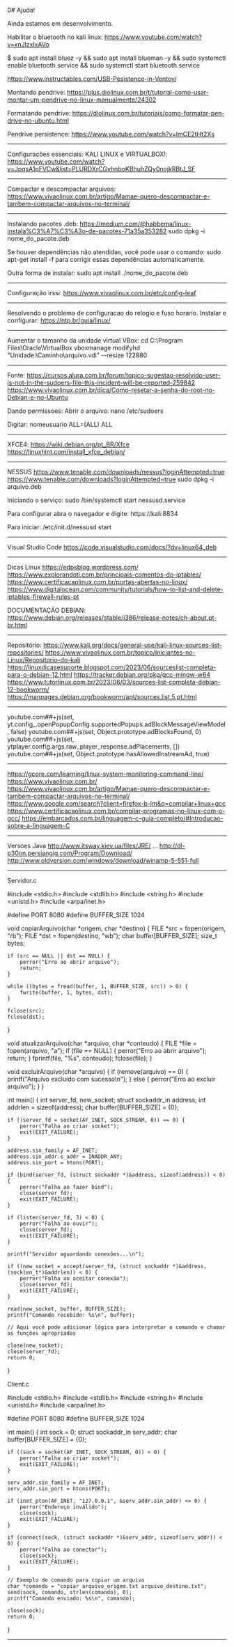 0# Ajuda!

Ainda estamos em desenvolvimento.

Habilitar o bluetooth no kali linux:
https://www.youtube.com/watch?v=xnJlzxIxAVo

$ sudo apt install bluez -y && sudo apt install blueman -y && sudo systemctl enable bluetooth.service && sudo systemctl start bluetooth.service

https://www.instructables.com/USB-Pesistence-in-Ventoy/

Montando pendrive:
https://plus.diolinux.com.br/t/tutorial-como-usar-montar-um-pendrive-no-linux-manualmente/24302

Formatando pendrive:
https://diolinux.com.br/tutoriais/como-formatar-pen-drive-no-ubuntu.html

Pendrive persistence:
https://www.youtube.com/watch?v=lmCE2tHt2Xs

---------------------------------------------------------

Configurações essenciais: KALI LINUX e VIRTUALBOX!:
https://www.youtube.com/watch?v=JpqsA1pFVCw&list=PLURDXrCGvhnboKBhuhZQy0nojkRBtJ_SF

---------------------------------------------------------

Compactar e descompactar arquivos:
https://www.vivaolinux.com.br/artigo/Mamae-quero-descompactar-e-tambem-compactar-arquivos-no-terminal/

---------------------------------------------------------

Instalando pacotes .deb:
https://medium.com/@habbema/linux-instala%C3%A7%C3%A3o-de-pacotes-71a35a353282
sudo dpkg -i nome_do_pacote.deb

Se houver dependências não atendidas, você pode usar o comando:
sudo apt-get install -f
para corrigir essas dependências automaticamente.

Outra forma de instalar:
sudo apt install ./nome_do_pacote.deb

---------------------------------------------------------

Configuração irssi:
https://www.vivaolinux.com.br/etc/config-leaf

---------------------------------------------------------

Resolvendo o problema de configuracao do relogio e fuso horario.
Instalar e configurar:
https://ntp.br/guia/linux/

---------------------------------------------------------

Aumentar o tamanho da unidade virtual VBox:
cd C:\Program Files\Oracle\VirtualBox
vboxmanage modifyhd "Unidade:\Caminho\arquivo.vdi" --resize 122880

---------------------------------------------------------

Fonte: 
https://cursos.alura.com.br/forum/topico-sugestao-resolvido-user-is-not-in-the-sudoers-file-this-incident-will-be-reported-259842
  https://www.vivaolinux.com.br/dica/Como-resetar-a-senha-do-root-no-Debian-e-no-Ubuntu

Dando permissoes:
Abrir o arquivo:
nano /etc/sudoers

Digitar:
nomeusuario  ALL=(ALL) ALL

---------------------------------------------------------

XFCE4:
https://wiki.debian.org/pt_BR/Xfce
https://linuxhint.com/install_xfce_debian/

---------------------------------------------------------

NESSUS
https://www.tenable.com/downloads/nessus?loginAttempted=true
https://www.tenable.com/downloads?loginAttempted=true
sudo dpkg -i arquivo.deb

Iniciando o serviço:
sudo /bin/systemctl start nessusd.service

Para configurar abra o navegador e digite:
https://kali:8834

Para iniciar:
/etc/init.d/nessusd start

---------------------------------------------------------

Visual Studio Code
https://code.visualstudio.com/docs/?dv=linux64_deb

---------------------------------------------------------

Dicas Linux
https://edpsblog.wordpress.com/
https://www.explorandoti.com.br/principais-comentos-do-iptables/
https://www.certificacaolinux.com.br/portas-abertas-no-linux/
https://www.digitalocean.com/community/tutorials/how-to-list-and-delete-iptables-firewall-rules-pt

DOCUMENTAÇÃO DEBIAN:
https://www.debian.org/releases/stable/i386/release-notes/ch-about.pt-br.html

---------------------------------------------------------

Repositório:
https://www.kali.org/docs/general-use/kali-linux-sources-list-repositories/
https://www.vivaolinux.com.br/topico/Iniciantes-no-Linux/Repositorio-do-kali
https://linuxdicasesuporte.blogspot.com/2023/06/sourceslist-completa-para-o-debian-12.html
https://tracker.debian.org/pkg/gcc-mingw-w64
https://www.tutorlinux.com.br/2023/06/03/sources-list-completa-debian-12-bookworm/
https://manpages.debian.org/bookworm/apt/sources.list.5.pt.html

---------------------------------------------------------

youtube.com##+js(set, yt.config_.openPopupConfig.supportedPopups.adBlockMessageViewModel, false)
youtube.com##+js(set, Object.prototype.adBlocksFound, 0)
youtube.com##+js(set, ytplayer.config.args.raw_player_response.adPlacements, [])
youtube.com##+js(set, Object.prototype.hasAllowedInstreamAd, true)

---------------------------------------------------------

https://gcore.com/learning/linux-system-monitoring-command-line/
https://www.vivaolinux.com.br/
https://www.vivaolinux.com.br/artigo/Mamae-quero-descompactar-e-tambem-compactar-arquivos-no-terminal/
https://www.google.com/search?client=firefox-b-lm&q=compilar+linux+gcc
https://www.certificacaolinux.com.br/compilar-programas-no-linux-com-o-gcc/
https://embarcados.com.br/linguagem-c-guia-completo/#Introducao-sobre-a-linguagem-C

---------------------------------------------------------

Versoes Java
http://www.itsway.kiev.ua/files/JRE/
...
http://dl-p30on.persiangig.com/Program/Download/
http://www.oldversion.com/windows/download/winamp-5-551-full

---------------------------------------------------------

Servidor.c

#include <stdio.h>
#include <stdlib.h>
#include <string.h>
#include <unistd.h>
#include <arpa/inet.h>

#define PORT 8080
#define BUFFER_SIZE 1024

void copiarArquivo(char *origem, char *destino) {
    FILE *src = fopen(origem, "rb");
    FILE *dst = fopen(destino, "wb");
    char buffer[BUFFER_SIZE];
    size_t bytes;

    if (src == NULL || dst == NULL) {
        perror("Erro ao abrir arquivo");
        return;
    }

    while ((bytes = fread(buffer, 1, BUFFER_SIZE, src)) > 0) {
        fwrite(buffer, 1, bytes, dst);
    }

    fclose(src);
    fclose(dst);
}

void atualizarArquivo(char *arquivo, char *conteudo) {
    FILE *file = fopen(arquivo, "a");
    if (file == NULL) {
        perror("Erro ao abrir arquivo");
        return;
    }
    fprintf(file, "%s", conteudo);
    fclose(file);
}

void excluirArquivo(char *arquivo) {
    if (remove(arquivo) == 0) {
        printf("Arquivo excluído com sucesso\n");
    } else {
        perror("Erro ao excluir arquivo");
    }
}

int main() {
    int server_fd, new_socket;
    struct sockaddr_in address;
    int addrlen = sizeof(address);
    char buffer[BUFFER_SIZE] = {0};

    if ((server_fd = socket(AF_INET, SOCK_STREAM, 0)) == 0) {
        perror("Falha ao criar socket");
        exit(EXIT_FAILURE);
    }

    address.sin_family = AF_INET;
    address.sin_addr.s_addr = INADDR_ANY;
    address.sin_port = htons(PORT);

    if (bind(server_fd, (struct sockaddr *)&address, sizeof(address)) < 0) {
        perror("Falha ao fazer bind");
        close(server_fd);
        exit(EXIT_FAILURE);
    }

    if (listen(server_fd, 3) < 0) {
        perror("Falha ao ouvir");
        close(server_fd);
        exit(EXIT_FAILURE);
    }

    printf("Servidor aguardando conexões...\n");

    if ((new_socket = accept(server_fd, (struct sockaddr *)&address, (socklen_t*)&addrlen)) < 0) {
        perror("Falha ao aceitar conexão");
        close(server_fd);
        exit(EXIT_FAILURE);
    }

    read(new_socket, buffer, BUFFER_SIZE);
    printf("Comando recebido: %s\n", buffer);

    // Aqui você pode adicionar lógica para interpretar o comando e chamar as funções apropriadas

    close(new_socket);
    close(server_fd);
    return 0;
}

Client.c

#include <stdio.h>
#include <stdlib.h>
#include <string.h>
#include <unistd.h>
#include <arpa/inet.h>

#define PORT 8080
#define BUFFER_SIZE 1024

int main() {
    int sock = 0;
    struct sockaddr_in serv_addr;
    char buffer[BUFFER_SIZE] = {0};

    if ((sock = socket(AF_INET, SOCK_STREAM, 0)) < 0) {
        perror("Falha ao criar socket");
        exit(EXIT_FAILURE);
    }

    serv_addr.sin_family = AF_INET;
    serv_addr.sin_port = htons(PORT);

    if (inet_pton(AF_INET, "127.0.0.1", &serv_addr.sin_addr) <= 0) {
        perror("Endereço inválido");
        close(sock);
        exit(EXIT_FAILURE);
    }

    if (connect(sock, (struct sockaddr *)&serv_addr, sizeof(serv_addr)) < 0) {
        perror("Falha ao conectar");
        close(sock);
        exit(EXIT_FAILURE);
    }

    // Exemplo de comando para copiar um arquivo
    char *comando = "copiar arquivo_origem.txt arquivo_destino.txt";
    send(sock, comando, strlen(comando), 0);
    printf("Comando enviado: %s\n", comando);

    close(sock);
    return 0;
}

---------------------------------------------------------

